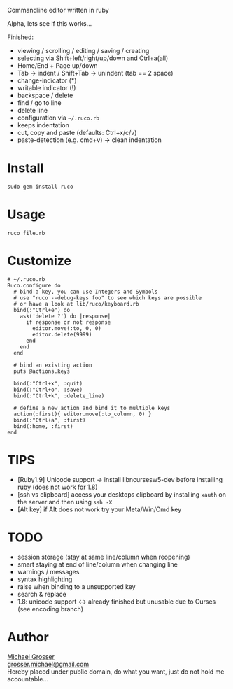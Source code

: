 Commandline editor written in ruby

Alpha, lets see if this works...

Finished:

 - viewing / scrolling / editing / saving / creating
 - selecting via Shift+left/right/up/down and Ctrl+a(all)
 - Home/End + Page up/down
 - Tab -> indent / Shift+Tab -> unindent (tab == 2 space)
 - change-indicator (*)
 - writable indicator (!)
 - backspace / delete
 - find / go to line
 - delete line
 - configuration via `~/.ruco.rb`
 - keeps indentation
 - cut, copy and paste (defaults: Ctrl+x/c/v)
 - paste-detection (e.g. cmd+v) -> clean indentation

Install
=======
    sudo gem install ruco

Usage
=====
    ruco file.rb

Customize
=========

    # ~/.ruco.rb
    Ruco.configure do
      # bind a key, you can use Integers and Symbols
      # use "ruco --debug-keys foo" to see which keys are possible
      # or have a look at lib/ruco/keyboard.rb
      bind(:"Ctrl+e") do
        ask('delete ?') do |response|
          if response or not response
            editor.move(:to, 0, 0)
            editor.delete(9999)
          end
        end
      end

      # bind an existing action
      puts @actions.keys

      bind(:"Ctrl+x", :quit)
      bind(:"Ctrl+o", :save)
      bind(:"Ctrl+k", :delete_line)

      # define a new action and bind it to multiple keys
      action(:first){ editor.move(:to_column, 0) }
      bind(:"Ctrl+a", :first)
      bind(:home, :first)
    end

TIPS
====
 - [Ruby1.9] Unicode support -> install libncursesw5-dev before installing ruby (does not work for 1.8)
 - [ssh vs clipboard] access your desktops clipboard by installing `xauth` on the server and then using `ssh -X`
 - [Alt key] if Alt does not work try your Meta/Win/Cmd key

TODO
=====
 - session storage (stay at same line/column when reopening)
 - smart staying at end of line/column when changing line
 - warnings / messages
 - syntax highlighting
 - raise when binding to a unsupported key
 - search & replace
 - 1.8: unicode support <-> already finished but unusable due to Curses (see encoding branch)

Author
======
[Michael Grosser](http://grosser.it)  
grosser.michael@gmail.com  
Hereby placed under public domain, do what you want, just do not hold me accountable...
